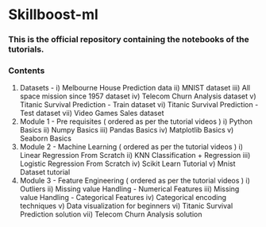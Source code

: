 # Skillboost-ml
### This is the official repository containing the notebooks of the tutorials.
### Contents
1. Datasets -
    i) Melbourne House Prediction data
    ii) MNIST dataset 
    iii) All space mission since 1957 dataset 
    iv) Telecom Churn Analysis dataset
    v) Titanic Survival Prediction - Train dataset
    vi) Titanic Survival Prediction - Test dataset 
    vii) Video Games Sales dataset 
 2. Module 1 - Pre requisites ( ordered as per the tutorial videos ) 
    i) Python Basics 
    ii) Numpy Basics 
    iii) Pandas Basics 
    iv) Matplotlib Basics 
    v) Seaborn Basics 
 3. Module 2 - Machine Learning ( ordered as per the tutorial videos )
    i) Linear Regression From Scratch 
    ii) KNN Classification + Regression
    iii) Logistic Regression From Scratch 
    iv) Scikit Learn Tutorial 
    v) Mnist Dataset tutorial 
4. Module 3 - Feature Engineering ( ordered as per the tutorial videos )
    i) Outliers 
    ii) Missing value Handling - Numerical Features 
    iii) Missing value Handling - Categorical Features 
    iv) Categorical encoding techniques 
    v) Data visualization for beginners 
    vi) Titanic Survival Prediction solution 
    vii) Telecom Churn Analysis solution 
